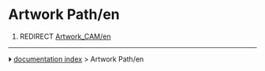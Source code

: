 # Artwork Path/en
1.  REDIRECT [Artwork_CAM/en](Artwork_CAM/en.md)



---
⏵ [documentation index](../README.md) > Artwork Path/en
